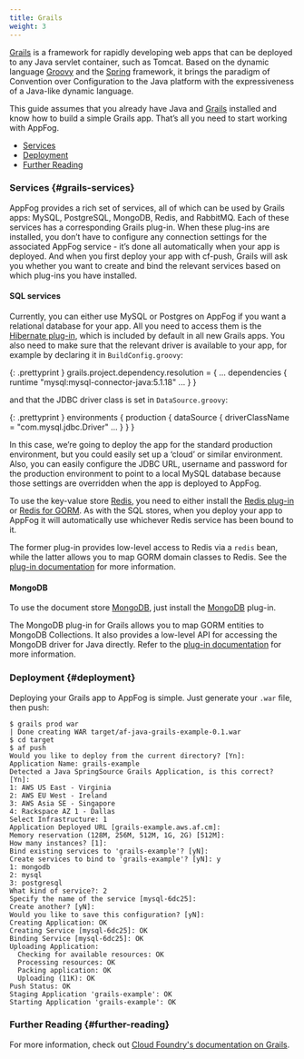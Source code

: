 ```yaml
---
title: Grails
weight: 3
---
```


[Grails](http://grails.org/) is a framework for rapidly developing web apps that can be deployed to any Java servlet container, such as Tomcat. Based on the dynamic language [Groovy](http://groovy.codehaus.org/) and the [Spring](http://www.springframework.org/) framework, it brings the paradigm of Convention over Configuration to the Java platform with the expressiveness of a Java-like dynamic language.

This guide assumes that you already have Java and [Grails](http://grails.org/Installation) installed and know how to build a simple Grails app. That’s all you need to start working with AppFog.

* [Services](#grails-services)
* [Deployment](#deployment)
* [Further Reading](#further-reading)

### Services {#grails-services}

AppFog provides a rich set of services, all of which can be used by Grails apps: MySQL, PostgreSQL, MongoDB, Redis, and RabbitMQ. Each of these services has a corresponding Grails plug-in. When these plug-ins are installed, you don’t have to configure any connection settings for the associated AppFog service - it’s done all automatically when your app is deployed. And when you first deploy your app with cf-push, Grails will ask you whether you want to create and bind the relevant services based on which plug-ins you have installed.

#### SQL services

Currently, you can either use MySQL or Postgres on AppFog if you want a relational database for your app. All you need to access them is the [Hibernate plug-in](http://grails.org/plugin/hibernate), which is included by default in all new Grails apps. You also need to make sure that the relevant driver is available to your app, for example by declaring it in `BuildConfig.groovy`:

{: .prettyprint }
    grails.project.dependency.resolution = {
        ...
        dependencies {
            runtime "mysql:mysql-connector-java:5.1.18"
            ...
        }
    }

and that the JDBC driver class is set in `DataSource.groovy`:

{: .prettyprint }
    environments {
        production {
            dataSource {
                driverClassName = "com.mysql.jdbc.Driver"
                ...
            }
        }
    }

In this case, we’re going to deploy the app for the standard production environment, but you could easily set up a ‘cloud’ or similar environment. Also, you can easily configure the JDBC URL, username and password for the production environment to point to a local MySQL database because those settings are overridden when the app is deployed to AppFog.

To use the key-value store [Redis](http://redis.io/), you need to either install the [Redis plug-in](http://grails.org/plugin/redis) or [Redis for GORM](http://grails.org/plugin/redis-gorm). As with the SQL stores, when you deploy your app to AppFog it will automatically use whichever Redis service has been bound to it.

The former plug-in provides low-level access to Redis via a `redis` bean, while the latter allows you to map GORM domain classes to Redis. See the [plug-in documentation](http://grails.github.com/inconsequential/redis/manual/index.html) for more information.

#### MongoDB

To use the document store [MongoDB](http://www.mongodb.org/), just install the [MongoDB](http://grails.org/plugin/mongodb) plug-in.

The MongoDB plug-in for Grails allows you to map GORM entities to MongoDB Collections. It also provides a low-level API for accessing the MongoDB driver for Java directly. Refer to the [plug-in documentation](http://grails.github.com/inconsequential/mongo/manual/index.html) for more information.

### Deployment {#deployment}

Deploying your Grails app to AppFog is simple. Just generate your `.war` file, then push: 

    $ grails prod war
    | Done creating WAR target/af-java-grails-example-0.1.war
    $ cd target
    $ af push
    Would you like to deploy from the current directory? [Yn]:
    Application Name: grails-example
    Detected a Java SpringSource Grails Application, is this correct? [Yn]:
    1: AWS US East - Virginia
    2: AWS EU West - Ireland
    3: AWS Asia SE - Singapore
    4: Rackspace AZ 1 - Dallas
    Select Infrastructure: 1
    Application Deployed URL [grails-example.aws.af.cm]:
    Memory reservation (128M, 256M, 512M, 1G, 2G) [512M]:
    How many instances? [1]:
    Bind existing services to 'grails-example'? [yN]:
    Create services to bind to 'grails-example'? [yN]: y
    1: mongodb
    2: mysql
    3: postgresql
    What kind of service?: 2
    Specify the name of the service [mysql-6dc25]:
    Create another? [yN]:
    Would you like to save this configuration? [yN]:
    Creating Application: OK
    Creating Service [mysql-6dc25]: OK
    Binding Service [mysql-6dc25]: OK
    Uploading Application:
      Checking for available resources: OK
      Processing resources: OK
      Packing application: OK
      Uploading (11K): OK
    Push Status: OK
    Staging Application 'grails-example': OK
    Starting Application 'grails-example': OK

### Further Reading {#further-reading}

For more information, check out [Cloud Foundry's documentation on Grails](http://docs.cloudfoundry.com/frameworks/java/spring/grails.html).
